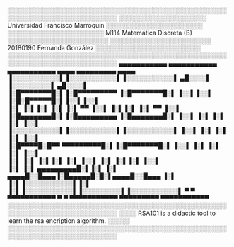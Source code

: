░░░░░░░░░░░░░░░░░░░░░░░░░░░░░░░░░░░░░░░░░░░░░░░░░░░░░░░░░░░░░░░░░░░░░░░░░░░
░░░░░░░░░░░░░░░░░░░░ Universidad Francisco Marroquín ░░░░░░░░░░░░░░░░░░░░░░
░░░░░░░░░░░░░░░░░░░░░░ M114 Matemática Discreta (B) ░░░░░░░░░░░░░░░░░░░░░░░
░░░░░░░░░░░░░░░░░░░░░░░ 20180190 Fernanda González ░░░░░░░░░░░░░░░░░░░░░░░░
░░░░░░░░░░░░░░░░░░░░░░░░░░░░░░░░░░░░░░░░░░░░░░░░░░░░░░░░░░░░░░░░░░░░░░░░░░░
 ▄▄▄▄▄▄▄▄▄▄▄  ▄▄▄▄▄▄▄▄▄▄▄  ▄▄▄▄▄▄▄▄▄▄▄     ▄▄▄▄      ▄▄▄▄▄▄▄▄▄     ▄▄▄▄     
▐░░░░░░░░░░░▌▐░░░░░░░░░░░▌▐░░░░░░░░░░░▌  ▄█░░░░▌    ▐░░░░░░░░░▌  ▄█░░░░▌    
▐░█▀▀▀▀▀▀▀█░▌▐░█▀▀▀▀▀▀▀▀▀ ▐░█▀▀▀▀▀▀▀█░▌ ▐░░▌▐░░▌   ▐░█░█▀▀▀▀▀█░▌▐░░▌▐░░▌    
▐░▌       ▐░▌▐░▌          ▐░▌       ▐░▌  ▀▀ ▐░░▌   ▐░▌▐░▌    ▐░▌ ▀▀ ▐░░▌    
▐░█▄▄▄▄▄▄▄█░▌▐░█▄▄▄▄▄▄▄▄▄ ▐░█▄▄▄▄▄▄▄█░▌     ▐░░▌   ▐░▌ ▐░▌   ▐░▌    ▐░░▌    
▐░░░░░░░░░░░▌▐░░░░░░░░░░░▌▐░░░░░░░░░░░▌     ▐░░▌   ▐░▌  ▐░▌  ▐░▌    ▐░░▌    
▐░█▀▀▀▀█░█▀▀  ▀▀▀▀▀▀▀▀▀█░▌▐░█▀▀▀▀▀▀▀█░▌     ▐░░▌   ▐░▌   ▐░▌ ▐░▌    ▐░░▌    
▐░▌     ▐░▌            ▐░▌▐░▌       ▐░▌     ▐░░▌   ▐░▌    ▐░▌▐░▌    ▐░░▌    
▐░▌      ▐░▌  ▄▄▄▄▄▄▄▄▄█░▌▐░▌       ▐░▌ ▄▄▄▄█░░█▄▄▄▐░█▄▄▄▄▄█░█░▌▄▄▄▄█░░█▄▄▄ 
▐░▌       ▐░▌▐░░░░░░░░░░░▌▐░▌       ▐░▌▐░░░░░░░░░░░▌▐░░░░░░░░░▌▐░░░░░░░░░░░▌
 ▀         ▀  ▀▀▀▀▀▀▀▀▀▀▀  ▀         ▀  ▀▀▀▀▀▀▀▀▀▀▀  ▀▀▀▀▀▀▀▀▀  ▀▀▀▀▀▀▀▀▀▀▀ 
░░░░░░░░░░░░░░░░░░░░░░░░░░░░░░░░░░░░░░░░░░░░░░░░░░░░░░░░░░░░░░░░░░░░░░░░░░░
░░░░ RSA101 is a didactic tool to learn the rsa encription algorithm. ░░░░░
░░░░░░░░░░░░░░░░░░░░░░░░░░░░░░░░░░░░░░░░░░░░░░░░░░░░░░░░░░░░░░░░░░░░░░░░░░░

